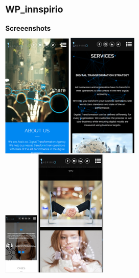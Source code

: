 # WP_innspirio

## Screeenshots
[<img src="2.png" width="200" />]()
[<img src="1.png" width="200" />]()
[<img src="3.png" width="100" />]()
[<img src="4.png" width="200" />]()

